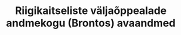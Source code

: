 ---
title: Riigikaitseliste väljaõppealade andmekogu (Brontos) avaandmed
title_en: Open data about military training grounds (Brontos)
notes: 'Kaitseväe avaandmed väljaõppealade kasutamise kohta pärinevad riigikaitseliste väljaõppelade andmekogust (Brontos). Usume, et ohtlikest aladest info jagamine aitab harjutusväljade lähistel huviliste liikumist muuta ohutumaks.<br>
Andmed on kahes osas: väljaõppeobjektid (koordinaatidega) ja infotahvli graafikud. Andmeid uuendatakse väljaõppeobjektide koordinaatide või muu avaldatud info muutumisel. Infotahvli graafikute andmed tekivad umbes üks kuu ette ja võivad jooksvalt muutuda. Jooksva kuu harjutuste andmed kustutatakse järgmisel kuul.'
notes_en: ''
department: ''
category: 
  - Õigusemõistmine, õigussüsteem ja avalik turvalisus
category_en: 
  - Justice, Legal System, and Public Safety
resources: 
  - name: Kaitseväe harjutusväljade kaardiandmete avaandmed
    url: 'https://mil.ee/wp-content/uploads/training-grounds/training_ground_mapdata.json'
    format: JSON
    interactive: 'False'
  - name: Kaitseväe harjutusväljade graafiku avaandmed
    url: 'https://mil.ee/wp-content/uploads/training-grounds/training_ground_schedule.json'
    format: JSON
    interactive: 'False'
  - name: Kaitseväe avaandmete kirjeldus
    url: 'https://mil.ee/wp-content/uploads/2020/09/Kaitsevae_avaandmete_kirjeldus.docx'
    format: DOCX
    interactive: 'False'
license: 'https://creativecommons.org/licenses/by-sa/3.0/ee/legalcode'
update_freq: 'http://purl.org/linked-data/sdmx/2009/code#freq-M'
date_issued: 05/01/2020
date_modified: 2020/10/13
organization: Kaitsevägi
maintainer_name: Teo Niklus
maintainer_email: teo.niklus@mil.ee
maintainer_phone: ''
---